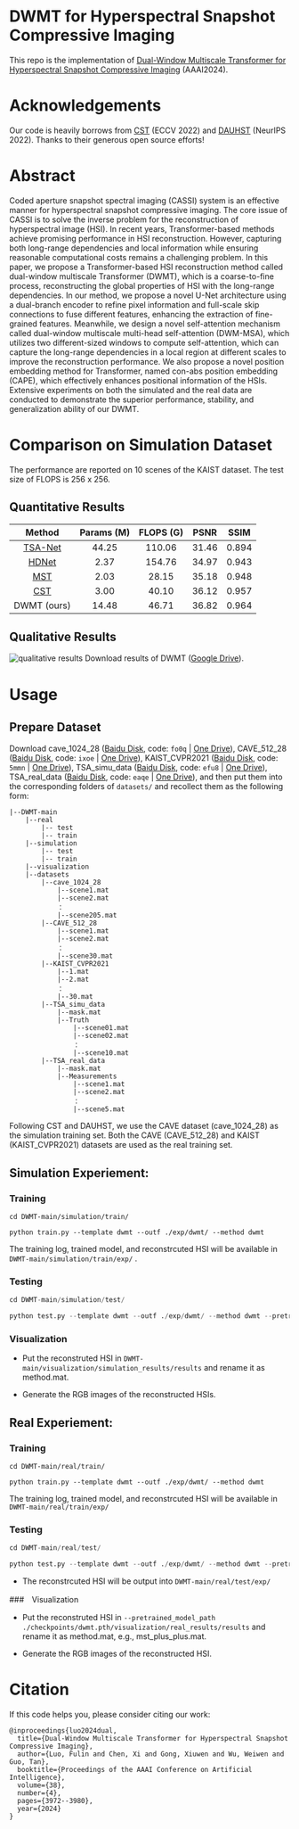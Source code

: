 # DWMT for Hyperspectral Snapshot Compressive Imaging
This repo is the implementation of [Dual-Window Multiscale Transformer for Hyperspectral Snapshot Compressive Imaging](https://ojs.aaai.org/index.php/AAAI/article/view/28190) (AAAI2024).

# Acknowledgements
Our code is heavily borrows from [CST](https://arxiv.org/abs/2203.04845) (ECCV 2022) and [DAUHST](https://arxiv.org/abs/2205.10102) (NeurIPS 2022). Thanks to their generous open source efforts!

# Abstract
Coded aperture snapshot spectral imaging (CASSI) system is an effective manner for hyperspectral snapshot compressive imaging. The core issue of CASSI is to solve the inverse problem for the reconstruction of hyperspectral image (HSI). In recent years, Transformer-based methods achieve promising performance in HSI reconstruction. However, capturing both long-range dependencies and local information while ensuring reasonable computational costs remains a challenging problem. In this paper, we propose a Transformer-based HSI reconstruction method called dual-window multiscale Transformer (DWMT), which is a coarse-to-fine process, reconstructing the global properties of HSI with the long-range dependencies. In our method, we propose a novel U-Net architecture using a dual-branch encoder to refine pixel information and full-scale skip connections to fuse different features, enhancing the extraction of fine-grained features. Meanwhile, we design a novel self-attention mechanism called dual-window multiscale multi-head self-attention (DWM-MSA), which utilizes two different-sized windows to compute self-attention, which can capture the long-range dependencies in a local region at different scales to improve the reconstruction performance. We also propose a novel position embedding method for Transformer, named con-abs position embedding (CAPE), which effectively enhances positional information of the HSIs. Extensive experiments on both the simulated and the real data are conducted to demonstrate the superior performance, stability, and generalization ability of our DWMT.

# Comparison on Simulation Dataset
The performance are reported on 10 scenes of the KAIST dataset. The test size of FLOPS is 256 x 256.
## Quantitative Results

|                            Method                            | Params (M) | FLOPS (G) | PSNR  | SSIM  |
| :----------------------------------------------------------: | :--------: | :-------: | :---: | :---: |
| [TSA-Net](https://link.springer.com/chapter/10.1007/978-3-030-58592-1_12) |   44.25    |  110.06   | 31.46 | 0.894 |
|          [HDNet](https://arxiv.org/abs/2203.02149)           |    2.37    |  154.76   | 34.97 | 0.943 |
|           [MST](https://arxiv.org/abs/2111.07910)            |    2.03    |   28.15   | 35.18 | 0.948 |
|           [CST](https://arxiv.org/abs/2203.04845)            |    3.00    |   40.10   | 36.12 | 0.957 |
|                         DWMT (ours)                          |   14.48    |   46.71   | 36.82 | 0.964 |

## Qualitative Results

![qualitative results](.figures/qualitative%20results.jpg)
Download results of DWMT ([Google Drive](https://drive.google.com/drive/folders/1VGJCr6rOJkxt8GK0cpaSV_kCv7YU0QTU?usp=sharing)).

# Usage
## Prepare Dataset
Download cave_1024_28 ([Baidu Disk](https://pan.baidu.com/s/1X_uXxgyO-mslnCTn4ioyNQ), code: `fo0q` | [One Drive](https://bupteducn-my.sharepoint.com/:f:/g/personal/mengziyi_bupt_edu_cn/EmNAsycFKNNNgHfV9Kib4osB7OD4OSu-Gu6Qnyy5PweG0A?e=5NrM6S)), CAVE_512_28 ([Baidu Disk](https://pan.baidu.com/s/1ue26weBAbn61a7hyT9CDkg), code: `ixoe` | [One Drive](https://mailstsinghuaeducn-my.sharepoint.com/:f:/g/personal/lin-j21_mails_tsinghua_edu_cn/EjhS1U_F7I1PjjjtjKNtUF8BJdsqZ6BSMag_grUfzsTABA?e=sOpwm4)), KAIST_CVPR2021 ([Baidu Disk](https://pan.baidu.com/s/1LfPqGe0R_tuQjCXC_fALZA), code: `5mmn` | [One Drive](https://mailstsinghuaeducn-my.sharepoint.com/:f:/g/personal/lin-j21_mails_tsinghua_edu_cn/EkA4B4GU8AdDu0ZkKXdewPwBd64adYGsMPB8PNCuYnpGlA?e=VFb3xP)), TSA_simu_data ([Baidu Disk](https://pan.baidu.com/s/1LI9tMaSprtxT8PiAG1oETA), code: `efu8` | [One Drive](https://1drv.ms/u/s!Au_cHqZBKiu2gYFDwE-7z1fzeWCRDA?e=ofvwrD)), TSA_real_data ([Baidu Disk](https://pan.baidu.com/s/1RoOb1CKsUPFu0r01tRi5Bg), code: `eaqe` | [One Drive](https://1drv.ms/u/s!Au_cHqZBKiu2gYFTpCwLdTi_eSw6ww?e=uiEToT)), and then put them into the corresponding folders of `datasets/` and recollect them as the following form:

```shell
|--DWMT-main
    |--real
    	|-- test
    	|-- train
    |--simulation
    	|-- test
    	|-- train
    |--visualization
    |--datasets
        |--cave_1024_28
            |--scene1.mat
            |--scene2.mat
            ：  
            |--scene205.mat
        |--CAVE_512_28
            |--scene1.mat
            |--scene2.mat
            ：  
            |--scene30.mat
        |--KAIST_CVPR2021  
            |--1.mat
            |--2.mat
            ： 
            |--30.mat
        |--TSA_simu_data  
            |--mask.mat   
            |--Truth
                |--scene01.mat
                |--scene02.mat
                ： 
                |--scene10.mat
        |--TSA_real_data  
            |--mask.mat   
            |--Measurements
                |--scene1.mat
                |--scene2.mat
                ： 
                |--scene5.mat
```

Following CST and DAUHST, we use the CAVE dataset (cave_1024_28) as the simulation training set. Both the CAVE (CAVE_512_28) and KAIST (KAIST_CVPR2021) datasets are used as the real training set. 

## Simulation Experiement:
### Training
```shell
cd DWMT-main/simulation/train/

python train.py --template dwmt --outf ./exp/dwmt/ --method dwmt
```
The training log, trained model, and reconstrcuted HSI will be available in `DWMT-main/simulation/train/exp/` . 

### Testing
```python
cd DWMT-main/simulation/test/

python test.py --template dwmt --outf ./exp/dwmt/ --method dwmt --pretrained_model_path ./checkpoints/dwmt.pth
```

### Visualization	

- Put the reconstruted HSI in `DWMT-main/visualization/simulation_results/results` and rename it as method.mat.

- Generate the RGB images of the reconstructed HSIs.

## Real Experiement:

### Training

```shell
cd DWMT-main/real/train/

python train.py --template dwmt --outf ./exp/dwmt/ --method dwmt
```

The training log, trained model, and reconstrcuted HSI will be available in `DWMT-main/real/train/exp/`

### Testing	

```python
cd DWMT-main/real/test/

python test.py --template dwmt --outf ./exp/dwmt/ --method dwmt --pretrained_model_path ./checkpoints/dwmt.pth
```

- The reconstrcuted HSI will be output into `DWMT-main/real/test/exp/`  


###　Visualization	

- Put the reconstruted HSI in `--pretrained_model_path ./checkpoints/dwmt.pth/visualization/real_results/results` and rename it as method.mat, e.g., mst_plus_plus.mat.

- Generate the RGB images of the reconstructed HSI.

# Citation
If this code helps you, please consider citing our work:
```shell
@inproceedings{luo2024dual,
  title={Dual-Window Multiscale Transformer for Hyperspectral Snapshot Compressive Imaging},
  author={Luo, Fulin and Chen, Xi and Gong, Xiuwen and Wu, Weiwen and Guo, Tan},
  booktitle={Proceedings of the AAAI Conference on Artificial Intelligence},
  volume={38},
  number={4},
  pages={3972--3980},
  year={2024}
}
```
